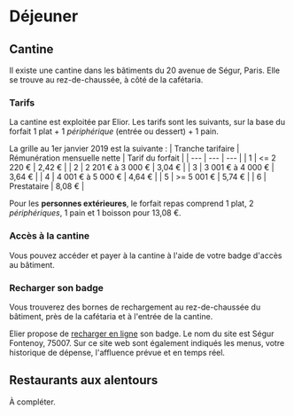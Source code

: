 # Déjeuner

## Cantine

Il existe une cantine dans les bâtiments du 20 avenue de Ségur, Paris. Elle se trouve au rez-de-chaussée, à côté de la cafétaria.

### Tarifs
La cantine est exploitée par Elior. Les tarifs sont les suivants, sur la base du forfait 1 plat + 1 *périphérique* (entrée ou dessert) + 1 pain.

La grille au 1er janvier 2019 est la suivante :
| Tranche tarifaire | Rémunération mensuelle nette | Tarif du forfait |
| --- | --- | --- |
| 1 | <= 2 220 € | 2,42 € |
| 2 | 2 201 € à 3 000 €  | 3,04 € |
| 3 | 3 001 € à 4 000 € | 3,64 € |
| 4 | 4 001 € à 5 000 € | 4,64 € |
| 5 | >= 5 001 € | 5,74 € |
| 6 | Prestataire | 8,08 € |

Pour les **personnes extérieures**, le forfait repas comprend 1 plat, 2 *périphériques*, 1 pain et 1 boisson pour 13,08 €.

### Accès à la cantine
Vous pouvez accéder et payer à la cantine à l'aide de votre badge d'accès au bâtiment.

### Recharger son badge
Vous trouverez des bornes de rechargement au rez-de-chaussée du bâtiment, près de la cafétaria et à l'entrée de la cantine.

Elier propose de [recharger en ligne](https://timechef.elior.com) son badge. Le nom du site est Ségur Fontenoy, 75007. Sur ce site web sont également indiqués les menus, votre historique de dépense, l'affluence prévue et en temps réel.

## Restaurants aux alentours
À compléter.
